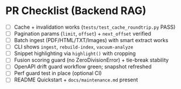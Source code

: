 # PR Checklist (Backend RAG)

- [ ] Cache + invalidation works (`tests/test_cache_roundtrip.py` PASS)
- [ ] Pagination params (`limit`, `offset`) + `next_offset` verified
- [ ] Batch ingest (PDF/HTML/TXT/Images) with smart extract works
- [ ] CLI shows `ingest`, `rebuild-index`, `vacuum-analyze`
- [ ] Snippet highlighting via `highlight()` with cropping
- [ ] Fusion scoring guard (no ZeroDivisionError) + tie-break stability
- [ ] OpenAPI drift guard workflow green; snapshot refreshed
- [ ] Perf guard test in place (optional CI)
- [ ] README Quickstart + `docs/maintenance.md` present
